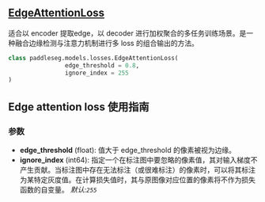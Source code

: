 ## [EdgeAttentionLoss](../../../paddleseg/models/losses/edge_attention_loss.py)
适合以 encoder 提取edge，以 decoder 进行加权聚合的多任务训练场景。是一种融合边缘检测与注意力机制进行多 loss 的组合输出的方法。

```python
class paddleseg.models.losses.EdgeAttentionLoss(
                edge_threshold = 0.8, 
                ignore_index = 255
)
```

## Edge attention loss 使用指南

### 参数
* **edge_threshold** (float): 值大于 edge_threshold 的像素被视为边缘。
* **ignore_index** (int64): 指定一个在标注图中要忽略的像素值，其对输入梯度不产生贡献。当标注图中存在无法标注（或很难标注）的像素时，可以将其标注为某特定灰度值。在计算损失值时，其与原图像对应位置的像素将不作为损失函数的自变量。 *默认:``255``*